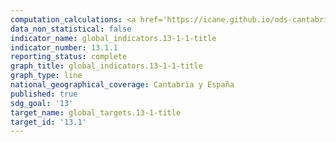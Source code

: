 ```yaml
---
computation_calculations: <a href='https://icane.github.io/ods-cantabria/assets/pdf/13.1.1.1.pdf' target='_blank'>Número de personas muertas directamente atribuido a desastres por cada 100.000 habitantes</a>
data_non_statistical: false
indicator_name: global_indicators.13-1-1-title
indicator_number: 13.1.1
reporting_status: complete
graph_title: global_indicators.13-1-1-title
graph_type: line
national_geographical_coverage: Cantabria y España
published: true
sdg_goal: '13'
target_name: global_targets.13-1-title
target_id: '13.1'
---
```

